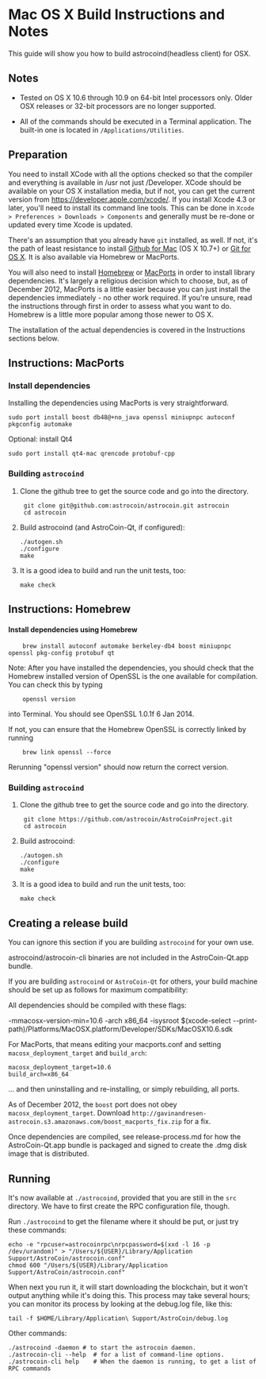 Mac OS X Build Instructions and Notes
====================================
This guide will show you how to build astrocoind(headless client) for OSX.

Notes
-----

* Tested on OS X 10.6 through 10.9 on 64-bit Intel processors only.
Older OSX releases or 32-bit processors are no longer supported.

* All of the commands should be executed in a Terminal application. The
built-in one is located in `/Applications/Utilities`.

Preparation
-----------

You need to install XCode with all the options checked so that the compiler
and everything is available in /usr not just /Developer. XCode should be
available on your OS X installation media, but if not, you can get the
current version from https://developer.apple.com/xcode/. If you install
Xcode 4.3 or later, you'll need to install its command line tools. This can
be done in `Xcode > Preferences > Downloads > Components` and generally must
be re-done or updated every time Xcode is updated.

There's an assumption that you already have `git` installed, as well. If
not, it's the path of least resistance to install [Github for Mac](https://mac.github.com/)
(OS X 10.7+) or
[Git for OS X](https://code.google.com/p/git-osx-installer/). It is also
available via Homebrew or MacPorts.

You will also need to install [Homebrew](http://brew.sh)
or [MacPorts](https://www.macports.org/) in order to install library
dependencies. It's largely a religious decision which to choose, but, as of
December 2012, MacPorts is a little easier because you can just install the
dependencies immediately - no other work required. If you're unsure, read
the instructions through first in order to assess what you want to do.
Homebrew is a little more popular among those newer to OS X.

The installation of the actual dependencies is covered in the Instructions
sections below.

Instructions: MacPorts
----------------------

### Install dependencies

Installing the dependencies using MacPorts is very straightforward.

    sudo port install boost db48@+no_java openssl miniupnpc autoconf pkgconfig automake

Optional: install Qt4

    sudo port install qt4-mac qrencode protobuf-cpp

### Building `astrocoind`

1. Clone the github tree to get the source code and go into the directory.

        git clone git@github.com:astrocoin/astrocoin.git astrocoin
        cd astrocoin

2.  Build astrocoind (and AstroCoin-Qt, if configured):

        ./autogen.sh
        ./configure
        make

3.  It is a good idea to build and run the unit tests, too:

        make check

Instructions: Homebrew
----------------------

#### Install dependencies using Homebrew

        brew install autoconf automake berkeley-db4 boost miniupnpc openssl pkg-config protobuf qt

Note: After you have installed the dependencies, you should check that the Homebrew installed version of OpenSSL is the one available for compilation. You can check this by typing

        openssl version

into Terminal. You should see OpenSSL 1.0.1f 6 Jan 2014.

If not, you can ensure that the Homebrew OpenSSL is correctly linked by running

        brew link openssl --force

Rerunning "openssl version" should now return the correct version.

### Building `astrocoind`

1. Clone the github tree to get the source code and go into the directory.

        git clone https://github.com/astrocoin/AstroCoinProject.git
        cd astrocoin

2.  Build astrocoind:

        ./autogen.sh
        ./configure
        make

3.  It is a good idea to build and run the unit tests, too:

        make check

Creating a release build
------------------------
You can ignore this section if you are building `astrocoind` for your own use.

astrocoind/astrocoin-cli binaries are not included in the AstroCoin-Qt.app bundle.

If you are building `astrocoind` or `AstroCoin-Qt` for others, your build machine should be set up
as follows for maximum compatibility:

All dependencies should be compiled with these flags:

 -mmacosx-version-min=10.6
 -arch x86_64
 -isysroot $(xcode-select --print-path)/Platforms/MacOSX.platform/Developer/SDKs/MacOSX10.6.sdk

For MacPorts, that means editing your macports.conf and setting
`macosx_deployment_target` and `build_arch`:

    macosx_deployment_target=10.6
    build_arch=x86_64

... and then uninstalling and re-installing, or simply rebuilding, all ports.

As of December 2012, the `boost` port does not obey `macosx_deployment_target`.
Download `http://gavinandresen-astrocoin.s3.amazonaws.com/boost_macports_fix.zip`
for a fix.

Once dependencies are compiled, see release-process.md for how the AstroCoin-Qt.app
bundle is packaged and signed to create the .dmg disk image that is distributed.

Running
-------

It's now available at `./astrocoind`, provided that you are still in the `src`
directory. We have to first create the RPC configuration file, though.

Run `./astrocoind` to get the filename where it should be put, or just try these
commands:

    echo -e "rpcuser=astrocoinrpc\nrpcpassword=$(xxd -l 16 -p /dev/urandom)" > "/Users/${USER}/Library/Application Support/AstroCoin/astrocoin.conf"
    chmod 600 "/Users/${USER}/Library/Application Support/AstroCoin/astrocoin.conf"

When next you run it, it will start downloading the blockchain, but it won't
output anything while it's doing this. This process may take several hours;
you can monitor its process by looking at the debug.log file, like this:

    tail -f $HOME/Library/Application\ Support/AstroCoin/debug.log

Other commands:

    ./astrocoind -daemon # to start the astrocoin daemon.
    ./astrocoin-cli --help  # for a list of command-line options.
    ./astrocoin-cli help    # When the daemon is running, to get a list of RPC commands

